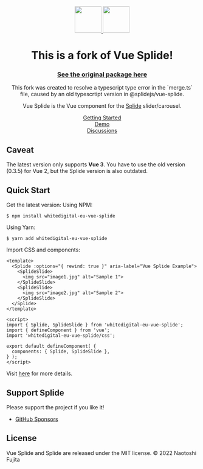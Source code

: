 <div align="center">
  <a href="https://splidejs.com" target="_blank">
      <img width="70" src="images/logo.svg">
  </a>
  <a href="https://v3.vuejs.org/" target="_blank">
      <img width="70" src="images/vue-logo.svg">
  </a>

  <h1>This is a fork of Vue Splide!</h1>
  <h3>
    <a href="https://www.npmjs.com/package/@splidejs/vue-splid">See the original package here</a>
  </h3>
  <p>This fork was created to resolve a typescript type error in the `merge.ts` file, caused by an old typescrtipt version in @splidejs/vue-splide.</p>

  <p>
    Vue Splide is the Vue component for the
    <a href="https://github.com/Splidejs/splide">Splide</a> slider/carousel.
  </p>

  <p>
    <a href="https://splidejs.com/integration/vue-splide/">Getting Started</a>
    <br>
    <a href="https://splidejs.com/">Demo</a>
    <br>
    <a href="https://github.com/Splidejs/splide/discussions">Discussions</a>
  </p>
</div>

## Caveat

The latest version only supports **Vue 3**.
You have to use the old version (0.3.5) for Vue 2, but the Splide version is also outdated.


## Quick Start
Get the latest version:
Using NPM:
```
$ npm install whitedigital-eu-vue-splide
```
Using Yarn:
```
$ yarn add whitedigital-eu-vue-splide
```

Import CSS and components:

```vue
<template>
  <Splide :options="{ rewind: true }" aria-label="Vue Splide Example">
    <SplideSlide>
      <img src="image1.jpg" alt="Sample 1">
    </SplideSlide>
    <SplideSlide>
      <img src="image2.jpg" alt="Sample 2">
    </SplideSlide>
  </Splide>
</template>

<script>
import { Splide, SplideSlide } from 'whitedigital-eu-vue-splide';
import { defineComponent } from 'vue';
import 'whitedigital-eu-vue-splide/css';

export default defineComponent( {
  components: { Splide, SplideSlide },
} );
</script>
```

Visit [here](https://splidejs.com/integration/vue-splide/) for more details.


## Support Splide

Please support the project if you like it!
- [GitHub Sponsors](https://github.com/sponsors/NaotoshiFujita)


## License
Vue Splide and Splide are released under the MIT license.
© 2022 Naotoshi Fujita

